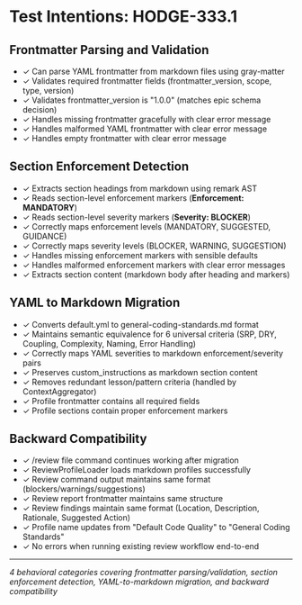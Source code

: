# Test Intentions: HODGE-333.1

## Frontmatter Parsing and Validation
- ✓ Can parse YAML frontmatter from markdown files using gray-matter
- ✓ Validates required frontmatter fields (frontmatter_version, scope, type, version)
- ✓ Validates frontmatter_version is "1.0.0" (matches epic schema decision)
- ✓ Handles missing frontmatter gracefully with clear error message
- ✓ Handles malformed YAML frontmatter with clear error message
- ✓ Handles empty frontmatter with clear error message

## Section Enforcement Detection
- ✓ Extracts section headings from markdown using remark AST
- ✓ Reads section-level enforcement markers (**Enforcement: MANDATORY**)
- ✓ Reads section-level severity markers (**Severity: BLOCKER**)
- ✓ Correctly maps enforcement levels (MANDATORY, SUGGESTED, GUIDANCE)
- ✓ Correctly maps severity levels (BLOCKER, WARNING, SUGGESTION)
- ✓ Handles missing enforcement markers with sensible defaults
- ✓ Handles malformed enforcement markers with clear error messages
- ✓ Extracts section content (markdown body after heading and markers)

## YAML to Markdown Migration
- ✓ Converts default.yml to general-coding-standards.md format
- ✓ Maintains semantic equivalence for 6 universal criteria (SRP, DRY, Coupling, Complexity, Naming, Error Handling)
- ✓ Correctly maps YAML severities to markdown enforcement/severity pairs
- ✓ Preserves custom_instructions as markdown section content
- ✓ Removes redundant lesson/pattern criteria (handled by ContextAggregator)
- ✓ Profile frontmatter contains all required fields
- ✓ Profile sections contain proper enforcement markers

## Backward Compatibility
- ✓ /review file command continues working after migration
- ✓ ReviewProfileLoader loads markdown profiles successfully
- ✓ Review command output maintains same format (blockers/warnings/suggestions)
- ✓ Review report frontmatter maintains same structure
- ✓ Review findings maintain same format (Location, Description, Rationale, Suggested Action)
- ✓ Profile name updates from "Default Code Quality" to "General Coding Standards"
- ✓ No errors when running existing review workflow end-to-end

---

*4 behavioral categories covering frontmatter parsing/validation, section enforcement detection, YAML-to-markdown migration, and backward compatibility*
